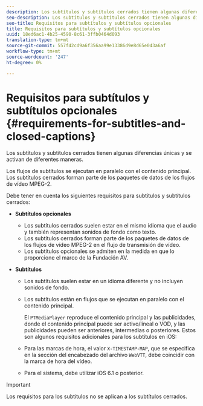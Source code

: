 ```yaml
---
description: Los subtítulos y subtítulos cerrados tienen algunas diferencias únicas y se activan de diferentes maneras.
seo-description: Los subtítulos y subtítulos cerrados tienen algunas diferencias únicas y se activan de diferentes maneras.
seo-title: Requisitos para subtítulos y subtítulos opcionales
title: Requisitos para subtítulos y subtítulos opcionales
uuid: 18ed6ac1-4b25-4590-8c61-3ffb0464d093
translation-type: tm+mt
source-git-commit: 557f42cd9a6f356aa99e13386d9e8d65e043a6af
workflow-type: tm+mt
source-wordcount: '247'
ht-degree: 0%

---
```



# Requisitos para subtítulos y subtítulos opcionales {#requirements-for-subtitles-and-closed-captions}

Los subtítulos y subtítulos cerrados tienen algunas diferencias únicas y se activan de diferentes maneras.

Los flujos de subtítulos se ejecutan en paralelo con el contenido principal. Los subtítulos cerrados forman parte de los paquetes de datos de los flujos de vídeo MPEG-2.

Debe tener en cuenta los siguientes requisitos para subtítulos y subtítulos cerrados:

* **Subtítulos opcionales**

   * Los subtítulos cerrados suelen estar en el mismo idioma que el audio y también representan sonidos de fondo como texto.
   * Los subtítulos cerrados forman parte de los paquetes de datos de los flujos de vídeo MPEG-2 en el flujo de transmisión de vídeo.
   * Los subtítulos opcionales se admiten en la medida en que lo proporcione el marco de la Fundación AV.

* **Subtítulos**

   * Los subtítulos suelen estar en un idioma diferente y no incluyen sonidos de fondo.
   * Los subtítulos están en flujos que se ejecutan en paralelo con el contenido principal.

      El `PTMediaPlayer` reproduce el contenido principal y las publicidades, donde el contenido principal puede ser activo/lineal o VOD, y las publicidades pueden ser anteriores, intermedias o posteriores.
   Estos son algunos requisitos adicionales para los subtítulos en iOS:

   * Para las marcas de hora, el valor `X-TIMESTAMP-MAP`, que se especifica en la sección del encabezado del archivo `WebVTT`, debe coincidir con la marca de hora del vídeo.

   * Para el sistema, debe utilizar iOS 6.1 o posterior.


>[!IMPORTANT]
>
>Los requisitos para los subtítulos no se aplican a los subtítulos cerrados.